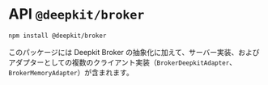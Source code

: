 # API `@deepkit/broker`

```sh
npm install @deepkit/broker
```

このパッケージには Deepkit Broker の抽象化に加えて、サーバー実装、およびアダプターとしての複数のクライアント実装（`BrokerDeepkitAdapter`、`BrokerMemoryAdapter`）が含まれます。

<api-docs package="@deepkit/broker"></api-docs>